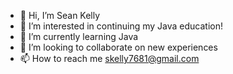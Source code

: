 - 👋 Hi, I’m Sean Kelly
- 👀 I’m interested in continuing my Java education!
- 🌱 I’m currently learning Java
- 💞️ I’m looking to collaborate on new experiences
- 📫 How to reach me skelly7681@gmail.com

<!---
skelly7681/skelly7681 is a ✨ special ✨ repository because its `README.md` (this file) appears on your GitHub profile.
You can click the Preview link to take a look at your changes.
--->
